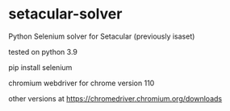 # setacular-solver
 Python Selenium solver for Setacular (previously isaset)

tested on python 3.9

pip install selenium

chromium webdriver for chrome version 110

other versions at https://chromedriver.chromium.org/downloads

